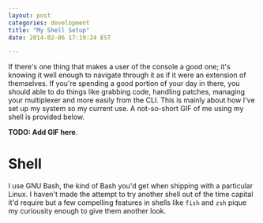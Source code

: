 ```yaml
---
layout: post
categories: development
title: "My Shell Setup"
date: 2014-02-06 17:19:24 EST

---
```


If there's one thing that makes a user of the console a good one; it's knowing
it well enough to navigate through it as if it were an extension of
themselves. If you're spending a good portion of your day in there, you should
able to do things like grabbing code, handling patches, managing your
multiplexer and more easily from the CLI. This is mainly about how I've set up
my system so my current use. A not-so-short GIF of me using my shell is
provided below.

**TODO: Add GIF here**.

# Shell
I use GNU Bash, the kind of Bash you'd get when shipping with a particular
Linux. I haven't made the attempt to try another shell out of the time capital
it'd require but a few compelling features in shells like `fish` and `zsh`
pique my curiousity enough to give them another look.
